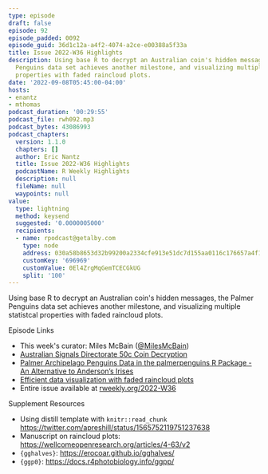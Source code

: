 ```yaml
---
type: episode
draft: false
episode: 92
episode_padded: 0092
episode_guid: 36d1c12a-a4f2-4074-a2ce-e00388a5f33a
title: Issue 2022-W36 Highlights
description: Using base R to decrypt an Australian coin's hidden messages, the Palmer
  Penguins data set achieves another milestone, and visualizing multiple statistcal
  properties with faded raincloud plots.
date: '2022-09-08T05:45:00-04:00'
hosts:
- enantz
- mthomas
podcast_duration: '00:29:55'
podcast_file: rwh092.mp3
podcast_bytes: 43086993
podcast_chapters:
  version: 1.1.0
  chapters: []
  author: Eric Nantz
  title: Issue 2022-W36 Highlights
  podcastName: R Weekly Highlights
  description: null
  fileName: null
  waypoints: null
value:
  type: lightning
  method: keysend
  suggested: '0.0000005000'
  recipients:
  - name: rpodcast@getalby.com
    type: node
    address: 030a58b8653d32b99200a2334cfe913e51dc7d155aa0116c176657a4f1722677a3
    customKey: '696969'
    customValue: 0El4ZrgMqGemTCECGkUG
    split: '100'
---
```

Using base R to decrypt an Australian coin's hidden messages, the Palmer Penguins data set achieves another milestone, and visualizing multiple statistcal properties with faded raincloud plots.

Episode Links

-   This week's curator: Miles McBain (<a href="https://twitter.com/MilesMcBain" rel="nofollow">@MilesMcBain</a>)
-   <a href="https://jcarroll.com.au/2022/09/01/asd_coin/" rel="nofollow">Australian Signals Directorate 50c Coin Decryption</a>
-   <a href="https://journal.r-project.org/articles/RJ-2022-020/" rel="nofollow">Palmer Archipelago Penguins Data in the palmerpenguins R Package - An Alternative to Anderson’s Irises</a>
-   <a href="https://dallasnova.rbind.io/post/efficient-data-visualization-with-faded-raincloud-plots-delete-boxplot/" rel="nofollow">Efficient data visualization with faded raincloud plots</a>
-   Entire issue available at <a href="https://rweekly.org/2022-W36.html" rel="nofollow">rweekly.org/2022-W36</a>

Supplement Resources

-   Using distill template with `knitr::read_chunk` <a href="https://twitter.com/apreshill/status/1565752119751237638" rel="nofollow">https://twitter.com/apreshill/status/1565752119751237638</a>
-   Manuscript on raincloud plots: <a href="https://wellcomeopenresearch.org/articles/4-63/v2" rel="nofollow">https://wellcomeopenresearch.org/articles/4-63/v2</a>
-   `{gghalves}`: <a href="https://erocoar.github.io/gghalves/" rel="nofollow">https://erocoar.github.io/gghalves/</a>
-   `{ggp0}`: <a href="https://docs.r4photobiology.info/ggpp/" rel="nofollow">https://docs.r4photobiology.info/ggpp/</a>
